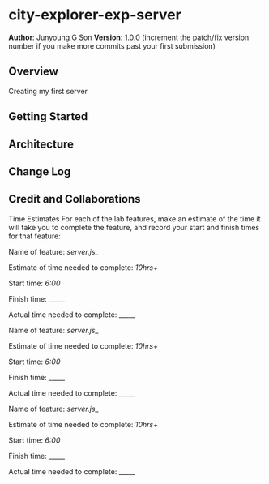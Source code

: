 # city-explorer-exp-server

**Author**: Junyoung G Son
**Version**: 1.0.0 (increment the patch/fix version number if you make more commits past your first submission)

## Overview
Creating my first server

## Getting Started
<!-- What are the steps that a user must take in order to build this app on their own machine and get it running? -->

## Architecture
<!-- Provide a detailed description of the application design. What technologies (languages, libraries, etc) you're using, and any other relevant design information. -->

## Change Log
<!-- Use this area to document the iterative changes made to your application as each feature is successfully implemented. Use time stamps. Here's an example:

01-01-2001 4:59pm - Application now has a fully-functional express server, with a GET route for the location resource. -->

## Credit and Collaborations
<!-- Give credit (and a link) to other people or resources that helped you build this application. -->
Time Estimates
For each of the lab features, make an estimate of the time it will take you to complete the feature, and record your start and finish times for that feature:

Name of feature: _server.js__

Estimate of time needed to complete: _10hrs+_

Start time: _6:00_

Finish time: _____

Actual time needed to complete: _____

Name of feature: _server.js__

Estimate of time needed to complete: _10hrs+_

Start time: _6:00_

Finish time: _____

Actual time needed to complete: _____

Name of feature: _server.js__

Estimate of time needed to complete: _10hrs+_

Start time: _6:00_

Finish time: _____

Actual time needed to complete: _____